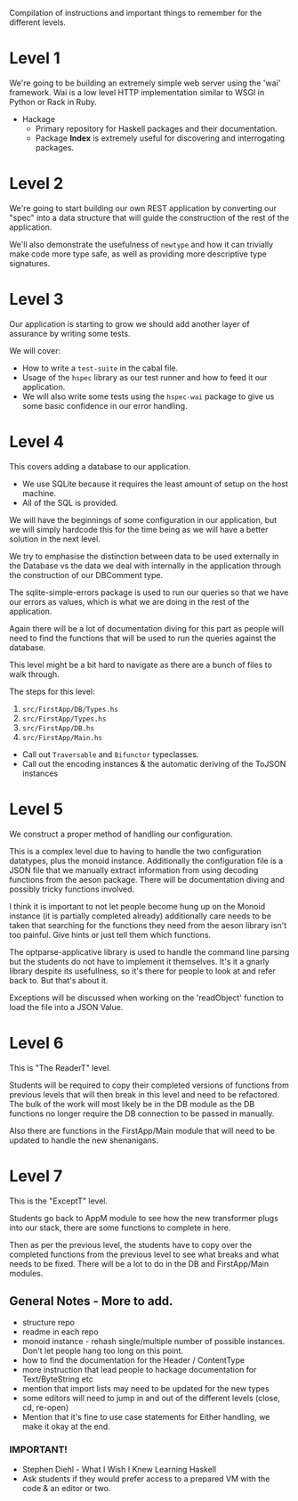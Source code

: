 Compilation of instructions and important things to remember for the different
levels.

# Level 1

We're going to be building an extremely simple web server using the 'wai'
framework. Wai is a low level HTTP implementation similar to WSGI in Python or
Rack in Ruby.

- Hackage
  - Primary repository for Haskell packages and their documentation.
  - Package **Index** is extremely useful for discovering and interrogating
    packages.

# Level 2

We're going to start building our own REST application by converting our "spec"
into a data structure that will guide the construction of the rest of the
application.

We'll also demonstrate the usefulness of ``newtype`` and how it can trivially
make code more type safe, as well as providing more descriptive type signatures.

# Level 3

Our application is starting to grow we should add another layer of assurance by
writing some tests.

We will cover:
- How to write a ``test-suite`` in the cabal file.
- Usage of the ``hspec`` library as our test runner and how to feed it our
  application.
- We will also write some tests using the ``hspec-wai`` package to give us some
  basic confidence in our error handling.

# Level 4

This covers adding a database to our application.
- We use SQLite because it requires the least amount of setup on the host machine.
- All of the SQL is provided.

We will have the beginnings of some configuration in our application, but we
will simply hardcode this for the time being as we will have a better solution
in the next level.

We try to emphasise the distinction between data to be used externally in the
Database vs the data we deal with internally in the application through the
construction of our DBComment type.

The sqlite-simple-errors package is used to run our queries so that we have our
errors as values, which is what we are doing in the rest of the application.

Again there will be a lot of documentation diving for this part as people will
need to find the functions that will be used to run the queries against the
database.

This level might be a bit hard to navigate as there are a bunch of files to walk
through.

The steps for this level:
1) ``src/FirstApp/DB/Types.hs``
2) ``src/FirstApp/Types.hs``
3) ``src/FirstApp/DB.hs``
4) ``src/FirstApp/Main.hs``

- Call out `Traversable` and `Bifunctor` typeclasses.
- Call out the encoding instances & the automatic deriving of the ToJSON instances

# Level 5

We construct a proper method of handling our configuration.

This is a complex level due to having to handle the two configuration datatypes,
plus the monoid instance. Additionally the configuration file is a JSON file
that we manually extract information from using decoding functions from the
aeson package. There will be documentation diving and possibly tricky functions
involved.

I think it is important to not let people become hung up on the Monoid instance
(it is partially completed already) additionally care needs to be taken that
searching for the functions they need from the aeson library isn't too painful.
Give hints or just tell them which functions.

The optparse-applicative library is used to handle the command line parsing but
the students do not have to implement it themselves. It's it a gnarly library
despite its usefullness, so it's there for people to look at and refer back to.
But that's about it.

Exceptions will be discussed when working on the 'readObject' function to load
the file into a JSON Value.

# Level 6

This is "The ReaderT" level.

Students will be required to copy their completed versions of functions from
previous levels that will then break in this level and need to be refactored.
The bulk of the work will most likely be in the DB module as the DB functions no
longer require the DB connection to be passed in manually.

Also there are functions in the FirstApp/Main module that will need to be
updated to handle the new shenanigans.

# Level 7

This is the "ExceptT" level.

Students go back to AppM module to see how the new transformer plugs into our stack, there are some functions to complete in here.

Then as per the previous level, the students have to copy over the completed
functions from the previous level to see what breaks and what needs to be fixed.
There will be a lot to do in the DB and FirstApp/Main modules.


## General Notes - More to add.
- structure repo
- readme in each repo
- monoid instance - rehash single/multiple number of possible instances. Don't let people hang too long on this point.
- how to find the documentation for the Header / ContentType
- more instruction that lead people to hackage documentation for Text/ByteString etc
- mention that import lists may need to be updated for the new types
- some editors will need to jump in and out of the different levels (close, cd, re-open)
- Mention that it's fine to use case statements for Either handling, we make it okay at the end.

### IMPORTANT! 
- Stephen Diehl - What I Wish I Knew Learning Haskell
- Ask students if they would prefer access to a prepared VM with the code & an editor or two.
